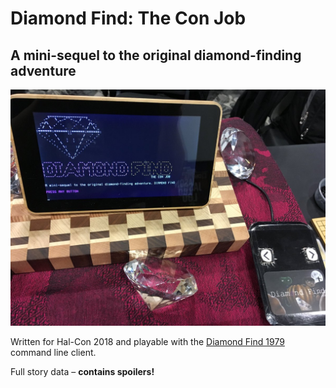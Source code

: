# Diamond Find: The Con Job
## A mini-sequel to the original diamond-finding adventure

![Diamond Find: The Con Job](con.jpg "Diamond Find: The Con Job")

Written for Hal-Con 2018 and playable with the [Diamond Find 1979](https://github.com/mirthturtle/diamondfind-1979) command line client.

Full story data – **contains spoilers!**
